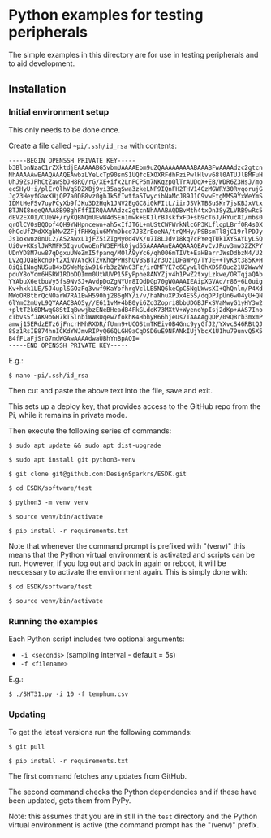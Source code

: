 # Python examples for testing peripherals

The simple examples in this directory are for use in testing peripherals and to
aid development.

## Installation

### Initial environment setup

This only needs to be done once.

Create a file called `~pi/.ssh/id_rsa` with contents:

```
-----BEGIN OPENSSH PRIVATE KEY-----
b3BlbnNzaC1rZXktdjEAAAAABG5vbmUAAAAEbm9uZQAAAAAAAAABAAABFwAAAAdzc2gtcn
NhAAAAAwEAAQAAAQEAwbzLYeLcTp90smS1UQfcEXOXRFdhFziPwlHlvv68l0ATUJlBMFuH
UhJ9ZsJPhCtZawSbJH8RQ/rG/XE+ifx2LnPCP5m7NKqzpQlTrAUDqX+EB/WDR6Z3HsJ/mo
ecSHyU+i/plErQlhVq5DZXBj9yi35aqSwa3zkeLNF9IQnFH2THV14GzMGWRY30RyqorujG
Jg23HeyfGaxKHjQP7a0DB8vz0gbJk5fIwtfa5TwycibNaMcJ89J1C9vwEtgMMS9YxWeYmS
IDMtHeFSv7uyPCyXb9fJKu3D2Hqk1JNV2EgGC8i0kFItL/iirJSVkTBSuSKr7jsKBJxVtx
BTJNI8neeQAAA8B98ghFffIIRQAAAAdzc2gtcnNhAAABAQDBvMth4txOn3SyZLVRB9wRc5
dEV2EXOI/CUeW+/ryXQBNQmUEwW4dSEn1mwk+EK1lrBJskfxFD+sb9cT6J/HYuc8I/mbs0
qrOlCVOsBQOpf4QH9YNHpncewn+ah5xIfJT6L+mUStCWFWrkNlcGP3KLflqpLBrfOR4s0X
0hCcUfZMdXXgbMwZZFjfRHKqiu6MYmDbcd7J8ZrEoeNA/trQMHy/PSBsmTl8jC19rlPDJy
Js1oxwnz0nUL2/AS2AwxL1jFZ5iZIgMy0d4VK/u7I8LJdv18kq7cPYeqTUk1XYSAYLyLSQ
Ui0v+KKslJWRMFK5IqvuOwoEnFW3EFMk0jyd55AAAAAwEAAQAAAQEAvCvJRuv3mw3ZZKPY
UDnYD8M7uw87qDgxuUWeZmI5fpanq/MOlA9yYc6/qh006mTIVt+EaHBarrJWsDdbzN4/U2
Lv2qJQaBkcn0Ft2XiNVAYckTZvKhqPPHshQVBSBT2r3UzIDFaWPg/TYJE++TyK3t385K+H
8iQiINngNUSuB4xDSWeMpiw916rb3z2WnC3Fz/ir0MFYE7c6CywLl0hXD5R0uc21U2WwvW
pduY8oYcm6HSRW1RDbDDImm0UtWUVP15FyPphe8ANYZjv4h1PwZ2txyLzkwe/ORTqjaQAb
YYAbuX6etbuVy5fs9NvSJ+AvdpDoZgNYUr8IOdDGp70gWQAAAIEAipXGVAd/r86+6L0uig
Kv+hxk1LE/5J4uplSGOzFq3vwf9KaYofhrgVclLB5NQ6keCpC5NgLWwsXI+QhQnlm/P4Xd
MWoORBtbrQcNOarW7RA1EwH590hj286gMY/i/v/haNhuXPJx4E5S/dqDPJpUn6wO4yU+QN
6lYmC2mUyL9QYAAACBAO5y//E611vM+4bB0yi6Zo3Zopri8bbUDGBJFxSVaMwyG1yHY3w2
+pltT2k6DMwqG8StIqBwwjbzENeBHeadB4FkGLdoK73MXtV+WyenoYpIsj2dKp+AAS7Ino
cTbvs5fJAK9oGH7kTSlnbiWWRDqew7fokhK4HbhyR66hjeUs7TAAAAgQDP/09Q8rb3mxmP
amwj15ERdzETz6jFncrHMhRXDR/fUmn9+UCOStmTKEiv0B4Gnc9yyGfJ2/YXvcS46RBtQJ
8Sz1RsIE874hnICKdYWJmvRIPyQ66QLGH9aCqDSD6uE9NFANkIUjYbcX1U1hu79unvQ5X5
B4fFLaFjSrG7mdWGAwAAAAdwaUBhYnBpAQI=
-----END OPENSSH PRIVATE KEY-----
```

E.g.:

``$ nano ~pi/.ssh/id_rsa``

Then cut and paste the above text into the file, save and exit.

This sets up a deploy key, that provides access to the GitHub repo from the Pi,
while it remains in private mode. 

Then execute the following series of commands:

```
$ sudo apt update && sudo apt dist-upgrade

$ sudo apt install git python3-venv

$ git clone git@github.com:DesignSparkrs/ESDK.git

$ cd ESDK/software/test

$ python3 -m venv venv

$ source venv/bin/activate

$ pip install -r requirements.txt

```

Note that whenever the command prompt is prefixed with "(venv)" this means that
the Python virtual environment is activated and scripts can be run. However, if
you log out and back in again or reboot, it will be neccessary to activate the
environment again. This is simply done with:

```
$ cd ESDK/software/test

$ source venv/bin/activate
```

### Running the examples

Each Python script includes two optional arguments:

* `-i <seconds>` (sampling interval - default = 5s)
* `-f <filename>`

E.g.:

```
$ ./SHT31.py -i 10 -f temphum.csv 
```

### Updating

To get the latest versions run the following commands:

```
$ git pull

$ pip install -r requirements.txt
```

The first command fetches any updates from GitHub.

The second command checks the Python dependencies and if these have been
updated, gets them from PyPy.

Note: this assumes that you are in still in the `test` directory and the Python
virtual environment is active (the command prompt has the "(venv)" prefix.
